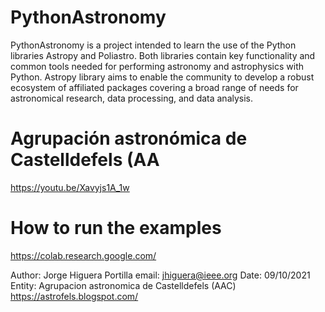 # PythonAstronomy

PythonAstronomy is a project intended to learn the use of the Python libraries Astropy and Poliastro.
Both libraries contain key functionality and common tools needed for performing astronomy and astrophysics with Python. 
Astropy library aims to enable the community to develop a robust ecosystem of affiliated packages covering a broad range of needs for astronomical 
research, data processing, and data analysis.

# Agrupación astronómica de Castelldefels (AA
https://youtu.be/Xavyjs1A_1w


# How to run the examples  

https://colab.research.google.com/ 

 Author:   Jorge Higuera Portilla
 email:    jhiguera@ieee.org
 Date:     09/10/2021
 Entity:   Agrupacion astronomica de Castelldefels (AAC) https://astrofels.blogspot.com/
